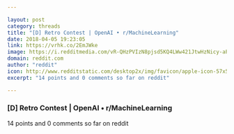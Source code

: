 ```yaml
---

layout: post
category: threads
title: "[D] Retro Contest | OpenAI • r/MachineLearning"
date: 2018-04-05 19:23:05
link: https://vrhk.co/2EmJWke
image: https://i.redditmedia.com/vR-QHzPVIzN8pjsd5KQ4LWw421JtwHzNicy-aPAn7b8.jpg?w=320&s=f551ba38774ea6b7bf58787ca5350d7f
domain: reddit.com
author: "reddit"
icon: http://www.redditstatic.com/desktop2x/img/favicon/apple-icon-57x57.png
excerpt: "14 points and 0 comments so far on reddit"

---
```


### [D] Retro Contest | OpenAI • r/MachineLearning

14 points and 0 comments so far on reddit